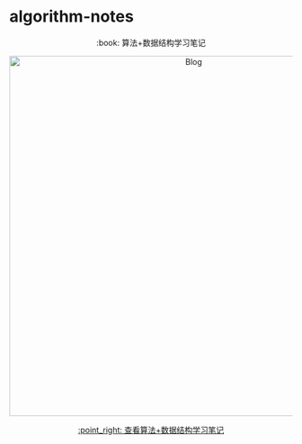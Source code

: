# algorithm-notes

<p align="center">
  :book: 算法+数据结构学习笔记
</p>

<p align="center">
  <img src="http://upload-images.jianshu.io/upload_images/3101171-978babefd01de63e.png?imageMogr2/auto-orient/strip%7CimageView2/2/w/1240" alt="Blog" width="640">
</p>

<p align="center">
  <a href="https://dunwu.gitbooks.io/algorithm-notes/" target="_blank">:point_right: 查看算法+数据结构学习笔记</a>
</p>

